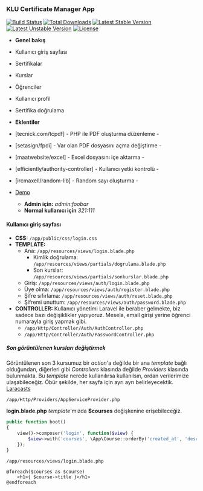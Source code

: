 ### KLU Certificate Manager App

[![Build Status](https://travis-ci.org/laravel/framework.svg)](https://travis-ci.org/laravel/framework)
[![Total Downloads](https://poser.pugx.org/laravel/framework/downloads.svg)](https://packagist.org/packages/laravel/framework)
[![Latest Stable Version](https://poser.pugx.org/laravel/framework/v/stable.svg)](https://packagist.org/packages/laravel/framework)
[![Latest Unstable Version](https://poser.pugx.org/laravel/framework/v/unstable.svg)](https://packagist.org/packages/laravel/framework)
[![License](https://poser.pugx.org/laravel/framework/license.svg)](https://packagist.org/packages/laravel/framework)

* __Genel bakış__
* Kullanıcı giriş sayfası
* Sertifikalar
* Kurslar
* Öğrenciler
* Kullanıcı profil
* Sertifika doğrulama

* __Eklentiler__
* [tecnick.com/tcpdf] - PHP ile PDF oluşturma düzenleme - 
* [setasign/fpdi] - Var olan PDF dosyasını açma değiştirme - 
* [maatwebsite/excel] - Excel dosyasını içe aktarma - 
* [efficiently/authority-controller] - Kullanıcı yetki kontrolü -
* [ircmaxell/random-lib] - Random sayı oluşturma - 

* [Demo](http://certificate.byethost5.com)
    * __Admin için:__ _admin:foobar_
    * __Normal kullanıcı için__ _321:111_


#### Kullanıcı giriş sayfası

* __CSS:__ `/app/public/css/login.css`
* __TEMPLATE:__ 
    * Ana: `/app/resources/views/login.blade.php`
        * Kimlik doğrulama: `/app/resources/views/partials/dogrulama.blade.php`
        * Son kurslar: `/app/resources/views/partials/sonkurslar.blade.php`
    * Giriş: `/app/resources/views/auth/login.blade.php`
    * Üye olma: `/app/resources/views/auth/register.blade.php`
    * Şifre sıfırlama: `/app/resources/views/auth/reset.blade.php`
    * Şifremi unuttum: `/app/resources/views/auth/password.blade.php`
* __CONTROLLER:__ Kullanıcı yönetimi Laravel ile beraber gelmekte, biz sadece bazı değişiklikler yapıyoruz. Mesela, email girişi yerine öğrenci numarayla giriş yapmak gibi.
    * `/app/Http/Controller/Auth/AuthController.php`
    * `/app/Http/Controller/Auth/PasswordController.php`

##### Son görüntülenen kursları değiştirmek

Görüntülenen son 3 kursumuz bir _action_'a değilde bir ana _template_ bağlı olduğundan, diğerleri gibi _Controllers_ klasında değilde _Providers_ klasında bulunmakta. Bu _template_ nerede kullanılırsa kullanılsın, ordan verilerimize ulaşabileceğiz. Öbür şekilde, her sayfa için ayrı ayrı belirleyecektik. [Laracasts](https://laracasts.com/series/laravel-5-fundamentals)

`/app/Http/Providers/AppServiceProvider.php`

__login.blade.php__ _template_'mızda __$courses__ değişkenine erişebileceğiz.

```php
public function boot()
{
    view()->composer('login', function($view) {
        $view->with('courses', \App\Course::orderBy('created_at', 'desc')->limit(3)->get());
    });
}
```

`/app/resources/views/login.blade.php`

```blade
@foreach($courses as $course)
    <h1>{ $course->title }</h1>
@endforeach
```
